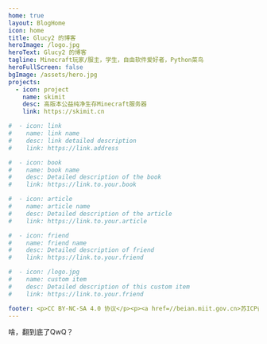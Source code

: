 ```yaml
---
home: true
layout: BlogHome
icon: home
title: Glucy2 的博客
heroImage: /logo.jpg
heroText: Glucy2 的博客
tagline: Minecraft玩家/服主，学生，自由软件爱好者，Python菜鸟
heroFullScreen: false
bgImage: /assets/hero.jpg
projects:
  - icon: project
    name: skimit
    desc: 高版本公益纯净生存Minecraft服务器
    link: https://skimit.cn

#  - icon: link
#    name: link name
#    desc: link detailed description
#    link: https://link.address

#  - icon: book
#    name: book name
#    desc: Detailed description of the book
#    link: https://link.to.your.book

#  - icon: article
#    name: article name
#    desc: Detailed description of the article
#    link: https://link.to.your.article

#  - icon: friend
#    name: friend name
#    desc: Detailed description of friend
#    link: https://link.to.your.friend

#  - icon: /logo.jpg
#    name: custom item
#    desc: Detailed description of this custom item
#    link: https://link.to.your.friend

footer: <p>CC BY-NC-SA 4.0 协议</p><p><a href=//beian.miit.gov.cn>苏ICP备2022031552号-3</a></p>
---
```

啥，翻到底了QwQ？
